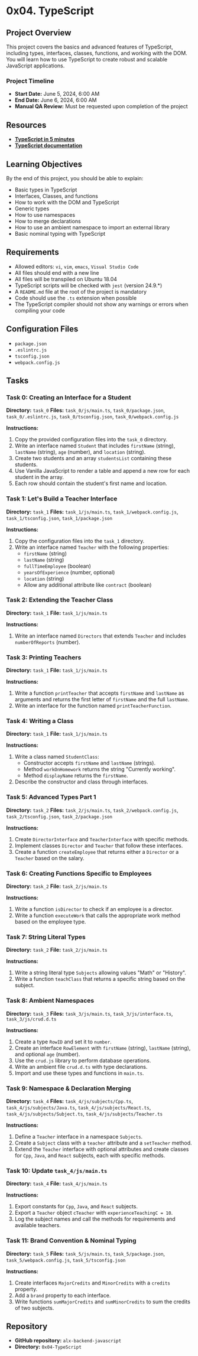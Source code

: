 # 0x04. TypeScript

## Project Overview
This project covers the basics and advanced features of TypeScript, including types, interfaces, classes, functions, and working with the DOM. You will learn how to use TypeScript to create robust and scalable JavaScript applications.

### Project Timeline
- **Start Date:** June 5, 2024, 6:00 AM
- **End Date:** June 6, 2024, 6:00 AM
- **Manual QA Review:** Must be requested upon completion of the project

## Resources
- **[TypeScript in 5 minutes](https://www.typescriptlang.org/docs/handbook/typescript-in-5-minutes.html)**
- **[TypeScript documentation](https://www.typescriptlang.org/docs/)**

## Learning Objectives
By the end of this project, you should be able to explain:
- Basic types in TypeScript
- Interfaces, Classes, and functions
- How to work with the DOM and TypeScript
- Generic types
- How to use namespaces
- How to merge declarations
- How to use an ambient namespace to import an external library
- Basic nominal typing with TypeScript

## Requirements
- Allowed editors: `vi`, `vim`, `emacs`, `Visual Studio Code`
- All files should end with a new line
- All files will be transpiled on Ubuntu 18.04
- TypeScript scripts will be checked with `jest` (version 24.9.*)
- A `README.md` file at the root of the project is mandatory
- Code should use the `.ts` extension when possible
- The TypeScript compiler should not show any warnings or errors when compiling your code

## Configuration Files
- `package.json`
- `.eslintrc.js`
- `tsconfig.json`
- `webpack.config.js`

## Tasks

### Task 0: Creating an Interface for a Student
**Directory:** `task_0`
**Files:** `task_0/js/main.ts`, `task_0/package.json`, `task_0/.eslintrc.js`, `task_0/tsconfig.json`, `task_0/webpack.config.js`

**Instructions:**
1. Copy the provided configuration files into the `task_0` directory.
2. Write an interface named `Student` that includes `firstName` (string), `lastName` (string), `age` (number), and `location` (string).
3. Create two students and an array `studentsList` containing these students.
4. Use Vanilla JavaScript to render a table and append a new row for each student in the array.
5. Each row should contain the student's first name and location.

### Task 1: Let's Build a Teacher Interface
**Directory:** `task_1`
**Files:** `task_1/js/main.ts`, `task_1/webpack.config.js`, `task_1/tsconfig.json`, `task_1/package.json`

**Instructions:**
1. Copy the configuration files into the `task_1` directory.
2. Write an interface named `Teacher` with the following properties:
   - `firstName` (string)
   - `lastName` (string)
   - `fullTimeEmployee` (boolean)
   - `yearsOfExperience` (number, optional)
   - `location` (string)
   - Allow any additional attribute like `contract` (boolean)

### Task 2: Extending the Teacher Class
**Directory:** `task_1`
**File:** `task_1/js/main.ts`

**Instructions:**
1. Write an interface named `Directors` that extends `Teacher` and includes `numberOfReports` (number).

### Task 3: Printing Teachers
**Directory:** `task_1`
**File:** `task_1/js/main.ts`

**Instructions:**
1. Write a function `printTeacher` that accepts `firstName` and `lastName` as arguments and returns the first letter of `firstName` and the full `lastName`.
2. Write an interface for the function named `printTeacherFunction`.

### Task 4: Writing a Class
**Directory:** `task_1`
**File:** `task_1/js/main.ts`

**Instructions:**
1. Write a class named `StudentClass`:
   - Constructor accepts `firstName` and `lastName` (strings).
   - Method `workOnHomework` returns the string "Currently working".
   - Method `displayName` returns the `firstName`.
2. Describe the constructor and class through interfaces.

### Task 5: Advanced Types Part 1
**Directory:** `task_2`
**Files:** `task_2/js/main.ts`, `task_2/webpack.config.js`, `task_2/tsconfig.json`, `task_2/package.json`

**Instructions:**
1. Create `DirectorInterface` and `TeacherInterface` with specific methods.
2. Implement classes `Director` and `Teacher` that follow these interfaces.
3. Create a function `createEmployee` that returns either a `Director` or a `Teacher` based on the salary.

### Task 6: Creating Functions Specific to Employees
**Directory:** `task_2`
**File:** `task_2/js/main.ts`

**Instructions:**
1. Write a function `isDirector` to check if an employee is a director.
2. Write a function `executeWork` that calls the appropriate work method based on the employee type.

### Task 7: String Literal Types
**Directory:** `task_2`
**File:** `task_2/js/main.ts`

**Instructions:**
1. Write a string literal type `Subjects` allowing values "Math" or "History".
2. Write a function `teachClass` that returns a specific string based on the subject.

### Task 8: Ambient Namespaces
**Directory:** `task_3`
**Files:** `task_3/js/main.ts`, `task_3/js/interface.ts`, `task_3/js/crud.d.ts`

**Instructions:**
1. Create a type `RowID` and set it to `number`.
2. Create an interface `RowElement` with `firstName` (string), `lastName` (string), and optional `age` (number).
3. Use the `crud.js` library to perform database operations.
4. Write an ambient file `crud.d.ts` with type declarations.
5. Import and use these types and functions in `main.ts`.

### Task 9: Namespace & Declaration Merging
**Directory:** `task_4`
**Files:** `task_4/js/subjects/Cpp.ts`, `task_4/js/subjects/Java.ts`, `task_4/js/subjects/React.ts`, `task_4/js/subjects/Subject.ts`, `task_4/js/subjects/Teacher.ts`

**Instructions:**
1. Define a `Teacher` interface in a namespace `Subjects`.
2. Create a `Subject` class with a `teacher` attribute and a `setTeacher` method.
3. Extend the `Teacher` interface with optional attributes and create classes for `Cpp`, `Java`, and `React` subjects, each with specific methods.

### Task 10: Update `task_4/js/main.ts`
**Directory:** `task_4`
**File:** `task_4/js/main.ts`

**Instructions:**
1. Export constants for `Cpp`, `Java`, and `React` subjects.
2. Export a `Teacher` object `cTeacher` with `experienceTeachingC = 10`.
3. Log the subject names and call the methods for requirements and available teachers.

### Task 11: Brand Convention & Nominal Typing
**Directory:** `task_5`
**Files:** `task_5/js/main.ts`, `task_5/package.json`, `task_5/webpack.config.js`, `task_5/tsconfig.json`

**Instructions:**
1. Create interfaces `MajorCredits` and `MinorCredits` with a `credits` property.
2. Add a `brand` property to each interface.
3. Write functions `sumMajorCredits` and `sumMinorCredits` to sum the credits of two subjects.

## Repository
- **GitHub repository:** `alx-backend-javascript`
- **Directory:** `0x04-TypeScript`


